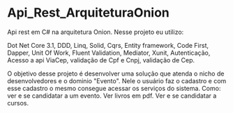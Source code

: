 # Api_Rest_ArquiteturaOnion
Api rest em C# na arquitetura Onion.
Nesse projeto eu utilizo:

Dot Net Core 3.1, DDD, Linq, Solid, Cqrs, Entity framework, Code First, Dapper, Unit Of Work, Fluent Validation, Mediator, Xunit, Autenticação, Acesso a api ViaCep, validação de Cpf e Cnpj, validação de Cep. 

O objetivo desse projeto é desenvolver uma solução que atenda o nicho de desenvolvedores e o dominio "Evento". Nele o usuário faz o cadastro e com esse cadastro o mesmo consegue acessar os serviços do sistema. Como: ver e se candidatar a um evento. Ver livros em pdf. Ver e se candidatar a cursos. 

